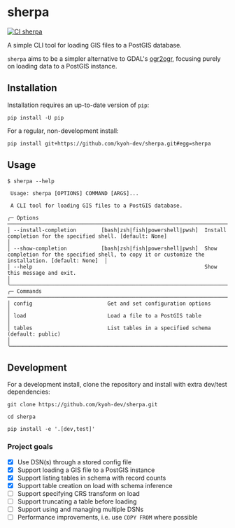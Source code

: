 # sherpa
[![CI sherpa](https://github.com/kyoh-dev/sherpa/actions/workflows/ci.yml/badge.svg?branch=main)](https://github.com/kyoh-dev/sherpa/actions/workflows/ci.yml)

A simple CLI tool for loading GIS files to a PostGIS database.

`sherpa` aims to be a simpler alternative to GDAL's [ogr2ogr](https://gdal.org/programs/ogr2ogr.html), focusing purely
on loading data to a PostGIS instance.

## Installation

Installation requires an up-to-date version of `pip`:
```shell
pip install -U pip
```

For a regular, non-development install:
```shell
pip install git+https://github.com/kyoh-dev/sherpa.git#egg=sherpa
```

## Usage

```
$ sherpa --help

 Usage: sherpa [OPTIONS] COMMAND [ARGS]...

 A CLI tool for loading GIS files to a PostGIS database.

╭─ Options ────────────────────────────────────────────────────────────────────────────────────────────────────────────────────────────────────────────────────────╮
│ --install-completion        [bash|zsh|fish|powershell|pwsh]  Install completion for the specified shell. [default: None]                                         │
│ --show-completion           [bash|zsh|fish|powershell|pwsh]  Show completion for the specified shell, to copy it or customize the installation. [default: None]  │
│ --help                                                       Show this message and exit.                                                                         │
╰──────────────────────────────────────────────────────────────────────────────────────────────────────────────────────────────────────────────────────────────────╯
╭─ Commands ───────────────────────────────────────────────────────────────────────────────────────────────────────────────────────────────────────────────────────╮
│ config                        Get and set configuration options                                                                                                  │
│ load                          Load a file to a PostGIS table                                                                                                     │
│ tables                        List tables in a specified schema (default: public)                                                                                │
╰──────────────────────────────────────────────────────────────────────────────────────────────────────────────────────────────────────────────────────────────────╯
```

## Development

For a development install, clone the repository and install with extra dev/test dependencies:
```shell
git clone https://github.com/kyoh-dev/sherpa.git

cd sherpa

pip install -e '.[dev,test]'
```

### Project goals

- [x] Use DSN(s) through a stored config file
- [x] Support loading a GIS file to a PostGIS instance
- [x] Support listing tables in schema with record counts
- [x] Support table creation on load with schema inference
- [ ] Support specifying CRS transform on load
- [ ] Support truncating a table before loading
- [ ] Support using and managing multiple DSNs
- [ ] Performance improvements, i.e. use `COPY FROM` where possible
